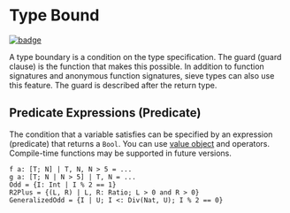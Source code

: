 # Type Bound

[![badge](https://img.shields.io/endpoint.svg?url=https%3A%2F%2Fgezf7g7pd5.execute-api.ap-northeast-1.amazonaws.com%2Fdefault%2Fsource_up_to_date%3Fowner%3Derg-lang%26repos%3Derg%26ref%3Dmain%26path%3Ddoc/EN/syntax/type/19_bound.md%26commit_hash%3D417bfcea08ed0e09f715f5d272842510fca8f6dd)](https://gezf7g7pd5.execute-api.ap-northeast-1.amazonaws.com/default/source_up_to_date?owner=erg-lang&repos=erg&ref=main&path=doc/EN/syntax/type/19_bound.md&commit_hash=417bfcea08ed0e09f715f5d272842510fca8f6dd)

A type boundary is a condition on the type specification. The guard (guard clause) is the function that makes this possible.
In addition to function signatures and anonymous function signatures, sieve types can also use this feature.
The guard is described after the return type.

## Predicate Expressions (Predicate)

The condition that a variable satisfies can be specified by an expression (predicate) that returns a `Bool`.
You can use [value object](./08_value.md) and operators. Compile-time functions may be supported in future versions.

```erg
f a: [T; N] | T, N, N > 5 = ...
g a: [T; N | N > 5] | T, N = ...
Odd = {I: Int | I % 2 == 1}
R2Plus = {(L, R) | L, R: Ratio; L > 0 and R > 0}
GeneralizedOdd = {I | U; I <: Div(Nat, U); I % 2 == 0}
```
